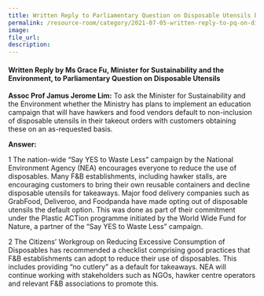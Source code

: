 ```yaml
---  
title: Written Reply to Parliamentary Question on Disposable Utensils by Ms Grace Fu, Minister for Sustainability and the Environment  
permalink: /resource-room/category/2021-07-05-written-reply-to-pq-on-disposable-utensils/
image:  
file_url:  
description:  
---  
```


#### Written Reply by Ms Grace Fu, Minister for Sustainability and the Environment, to Parliamentary Question on Disposable Utensils

**Assoc Prof Jamus Jerome Lim:** To ask the Minister for Sustainability and the Environment whether the Ministry has plans to implement an education campaign that will have hawkers and food vendors default to non-inclusion of disposable utensils in their takeout orders with customers obtaining these on an as-requested basis.

**Answer:**

1 The nation-wide “Say YES to Waste Less” campaign by the National Environment Agency (NEA) encourages everyone to reduce the use of disposables. Many F&B establishments, including hawker stalls, are encouraging customers to bring their own reusable containers and decline disposable utensils for takeaways. Major food delivery companies such as GrabFood, Deliveroo, and Foodpanda have made opting out of disposable utensils the default option. This was done as part of their commitment under the Plastic ACTion programme initiated by the World Wide Fund for Nature, a partner of the “Say YES to Waste Less” campaign.

2 The Citizens’ Workgroup on Reducing Excessive Consumption of Disposables has recommended a checklist comprising good practices that F&B establishments can adopt to reduce their use of disposables. This includes providing “no cutlery” as a default for takeaways. NEA will continue working with stakeholders such as NGOs, hawker centre operators and relevant F&B associations to promote this. 

